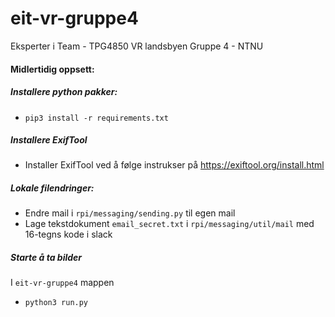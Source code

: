 # eit-vr-gruppe4
Eksperter i Team - TPG4850 VR landsbyen Gruppe 4 - NTNU

#### Midlertidig oppsett:

##### Installere python pakker:
- `pip3 install -r requirements.txt`

##### Installere ExifTool
- Installer ExifTool ved å følge instrukser på https://exiftool.org/install.html

##### Lokale filendringer:

- Endre mail i `rpi/messaging/sending.py` til egen mail
- Lage tekstdokument `email_secret.txt` i `rpi/messaging/util/mail` med 16-tegns kode i slack

##### Starte å ta bilder
I `eit-vr-gruppe4` mappen
- `python3 run.py`

